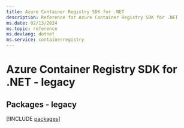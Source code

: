 ```yaml
---
title: Azure Container Registry SDK for .NET
description: Reference for Azure Container Registry SDK for .NET
ms.date: 02/13/2024
ms.topic: reference
ms.devlang: dotnet
ms.service: containerregistry
---
```

# Azure Container Registry SDK for .NET - legacy
## Packages - legacy
[!INCLUDE [packages](container-registry-index.md)]